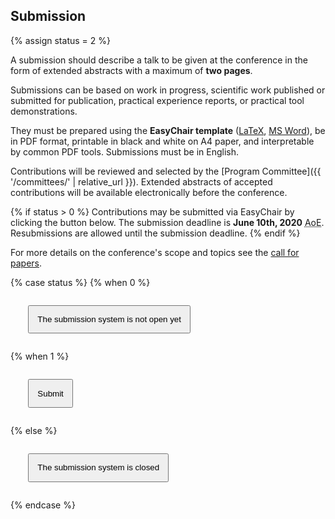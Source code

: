 ## Submission

{% assign status = 2 %}

A submission should describe a talk to be given at the conference in the form of extended abstracts with a maximum of **two pages**. 

Submissions can be based on work in progress, scientific work published or submitted for publication, practical experience reports, or practical tool demonstrations. 

They must be prepared using the **EasyChair template** ([LaTeX](https://www.easychair.org/publications/easychair.zip), [MS Word](https://www.easychair.org/publications/easychair.docx)), be in PDF format, printable in black and white on A4 paper, and interpretable by common PDF tools. Submissions must be in English.

Contributions will be reviewed and selected by the [Program Committee]({{ '/committees/' | relative_url }}). Extended abstracts of accepted contributions will be available electronically before the conference.

{% if status > 0 %}
Contributions may be submitted via EasyChair by clicking the button below. The submission deadline is **June 10th, 2020** <acronym title="Anywhere on earth">AoE</acronym>. Resubmissions are allowed until the submission deadline.
{% endif %}

For more details on the conference's scope and topics see the <a class="link-to-tab" href="#call-for-papers">call for papers</a>.

{% case status %}
{% when 0 %}
<p style="margin:2em;" class="text-center">
    <button style="padding:1em;" type="button" class="btn btn-primary btn-lg disabled">The submission system is not open yet</button>
</p>
{% when 1 %}
<p style="margin:2em;" class="text-center">
    <a href="https://easychair.org/my/conference?conf=microservices2020"><button style="padding:1em;" type="button" class="btn btn-primary btn-lg">Submit</button></a>
</p>
{% else %}
<p style="margin:2em;" class="text-center">
    <button style="padding:1em;" type="button" class="btn btn-primary btn-lg disabled">The submission system is closed</button>
</p>
{% endcase %}
